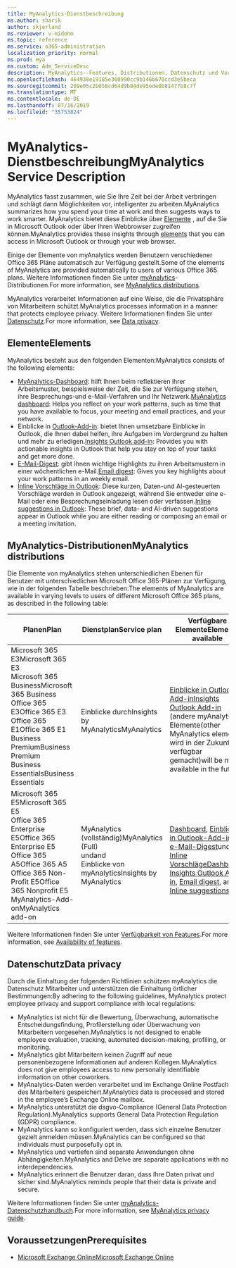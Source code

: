 ```yaml
---
title: MyAnalytics-Dienstbeschreibung
ms.author: sharik
author: skjerland
ms.reviewer: v-midehm
ms.topic: reference
ms.service: o365-administration
localization_priority: normal
ms.prod: mya
ms.custom: Adm_ServiceDesc
description: MyAnalytics--Features, Distributionen, Datenschutz und Voraussetzungen
ms.openlocfilehash: 464938e19185e360990cc9b146b670ccd3e5beca
ms.sourcegitcommit: 209e05c2b058cd64d9b84de95ede0b81477b8c7f
ms.translationtype: MT
ms.contentlocale: de-DE
ms.lasthandoff: 07/16/2019
ms.locfileid: "35753824"
---
```

# <a name="myanalytics-service-description"></a><span data-ttu-id="fb380-103">MyAnalytics-Dienstbeschreibung</span><span class="sxs-lookup"><span data-stu-id="fb380-103">MyAnalytics Service Description</span></span>

<span data-ttu-id="fb380-104">MyAnalytics fasst zusammen, wie Sie Ihre Zeit bei der Arbeit verbringen und schlägt dann Möglichkeiten vor, intelligenter zu arbeiten.</span><span class="sxs-lookup"><span data-stu-id="fb380-104">MyAnalytics summarizes how you spend your time at work and then suggests ways to work smarter.</span></span> <span data-ttu-id="fb380-105">MyAnalytics bietet diese Einblicke über [Elemente](#elements) , auf die Sie in Microsoft Outlook oder über Ihren Webbrowser zugreifen können.</span><span class="sxs-lookup"><span data-stu-id="fb380-105">MyAnalytics provides these insights through [elements](#elements) that you can access in Microsoft Outlook or through your web browser.</span></span>

<span data-ttu-id="fb380-106">Einige der Elemente von myAnalytics werden Benutzern verschiedener Office 365 Pläne automatisch zur Verfügung gestellt.</span><span class="sxs-lookup"><span data-stu-id="fb380-106">Some of the elements of MyAnalytics are provided automatically to users of various Office 365 plans.</span></span> <span data-ttu-id="fb380-107">Weitere Informationen finden Sie unter [myAnalytics](#myanalytics-distributions)-Distributionen.</span><span class="sxs-lookup"><span data-stu-id="fb380-107">For more information, see [MyAnalytics distributions](#myanalytics-distributions).</span></span>  

<span data-ttu-id="fb380-108">MyAnalytics verarbeitet Informationen auf eine Weise, die die Privatsphäre von Mitarbeitern schützt.</span><span class="sxs-lookup"><span data-stu-id="fb380-108">MyAnalytics processes information in a manner that protects employee privacy.</span></span> <span data-ttu-id="fb380-109">Weitere Informationen finden Sie unter [Datenschutz](#data-privacy).</span><span class="sxs-lookup"><span data-stu-id="fb380-109">For more information, see [Data privacy](#data-privacy).</span></span>

## <a name="elements"></a><span data-ttu-id="fb380-110">Elemente</span><span class="sxs-lookup"><span data-stu-id="fb380-110">Elements</span></span>

<span data-ttu-id="fb380-111">MyAnalytics besteht aus den folgenden Elementen:</span><span class="sxs-lookup"><span data-stu-id="fb380-111">MyAnalytics consists of the following elements:</span></span>

* <span data-ttu-id="fb380-112">[MyAnalytics-Dashboard](https://docs.microsoft.com/workplace-analytics/myanalytics/use/dashboard-2): hilft Ihnen beim reflektieren ihrer Arbeitsmuster, beispielsweise der Zeit, die Sie zur Verfügung stehen, ihre Besprechungs-und e-Mail-Verfahren und Ihr Netzwerk.</span><span class="sxs-lookup"><span data-stu-id="fb380-112">[MyAnalytics dashboard](https://docs.microsoft.com/workplace-analytics/myanalytics/use/dashboard-2): Helps you reflect on your work patterns, such as time that you have available to focus, your meeting and email practices, and your network.</span></span>
* <span data-ttu-id="fb380-113">Einblicke in [Outlook-Add-in](https://docs.microsoft.com/workplace-analytics/myanalytics/use/add-in): bietet Ihnen umsetzbare Einblicke in Outlook, die Ihnen dabei helfen, ihre Aufgaben im Vordergrund zu halten und mehr zu erledigen.</span><span class="sxs-lookup"><span data-stu-id="fb380-113">[Insights Outlook add-in](https://docs.microsoft.com/workplace-analytics/myanalytics/use/add-in): Provides you with actionable insights in Outlook that help you stay on top of your tasks and get more done.</span></span>
* <span data-ttu-id="fb380-114">[E-Mail-Digest](https://docs.microsoft.com/workplace-analytics/myanalytics/use/email-digest): gibt Ihnen wichtige Highlights zu ihren Arbeitsmustern in einer wöchentlichen e-Mail.</span><span class="sxs-lookup"><span data-stu-id="fb380-114">[Email digest](https://docs.microsoft.com/workplace-analytics/myanalytics/use/email-digest): Gives you key highlights about your work patterns in an weekly email.</span></span>
* <span data-ttu-id="fb380-115">[Inline Vorschläge in Outlook](https://docs.microsoft.com/workplace-analytics/myanalytics/use/mya-notifications): Diese kurzen, Daten-und AI-gesteuerten Vorschläge werden in Outlook angezeigt, während Sie entweder eine e-Mail oder eine Besprechungseinladung lesen oder verfassen.</span><span class="sxs-lookup"><span data-stu-id="fb380-115">[Inline suggestions in Outlook](https://docs.microsoft.com/workplace-analytics/myanalytics/use/mya-notifications): These brief, data- and AI-driven suggestions appear in Outlook while you are either reading or composing an email or a meeting invitation.</span></span>

## <a name="myanalytics-distributions"></a><span data-ttu-id="fb380-116">MyAnalytics-Distributionen</span><span class="sxs-lookup"><span data-stu-id="fb380-116">MyAnalytics distributions</span></span>

<span data-ttu-id="fb380-117">Die Elemente von myAnalytics stehen unterschiedlichen Ebenen für Benutzer mit unterschiedlichen Microsoft Office 365-Plänen zur Verfügung, wie in der folgenden Tabelle beschrieben:</span><span class="sxs-lookup"><span data-stu-id="fb380-117">The elements of MyAnalytics are available in varying levels to users of different Microsoft Office 365 plans, as described in the following table:</span></span>

| <span data-ttu-id="fb380-118">Planen</span><span class="sxs-lookup"><span data-stu-id="fb380-118">Plan</span></span> | <span data-ttu-id="fb380-119">Dienstplan</span><span class="sxs-lookup"><span data-stu-id="fb380-119">Service plan</span></span> | <span data-ttu-id="fb380-120">Verfügbare Elemente</span><span class="sxs-lookup"><span data-stu-id="fb380-120">Elements available</span></span> |
| --- | --- | ----- |
| <span data-ttu-id="fb380-121">Microsoft 365 E3</span><span class="sxs-lookup"><span data-stu-id="fb380-121">Microsoft 365 E3</span></span></br><span data-ttu-id="fb380-122">Microsoft 365 Business</span><span class="sxs-lookup"><span data-stu-id="fb380-122">Microsoft 365 Business</span></span></br><span data-ttu-id="fb380-123">Office 365 E3</span><span class="sxs-lookup"><span data-stu-id="fb380-123">Office 365 E3</span></span></br><span data-ttu-id="fb380-124">Office 365 E1</span><span class="sxs-lookup"><span data-stu-id="fb380-124">Office 365 E1</span></span></br><span data-ttu-id="fb380-125">Business Premium</span><span class="sxs-lookup"><span data-stu-id="fb380-125">Business Premium</span></span></br><span data-ttu-id="fb380-126">Business Essentials</span><span class="sxs-lookup"><span data-stu-id="fb380-126">Business Essentials</span></span> |  <br><span data-ttu-id="fb380-127">Einblicke durch</span><span class="sxs-lookup"><span data-stu-id="fb380-127">Insights by</span></span> <br><span data-ttu-id="fb380-128">MyAnalytics</span><span class="sxs-lookup"><span data-stu-id="fb380-128">MyAnalytics</span></span>| </br></br></br>[<span data-ttu-id="fb380-129">Einblicke in Outlook-Add-in</span><span class="sxs-lookup"><span data-stu-id="fb380-129">Insights Outlook Add-in</span></span>](https://docs.microsoft.com/workplace-analytics/myanalytics/use/add-in) <br> <span data-ttu-id="fb380-130">(andere myAnalytics-Elemente</span><span class="sxs-lookup"><span data-stu-id="fb380-130">(other MyAnalytics elements</span></span><br> <span data-ttu-id="fb380-131">wird in der Zukunft verfügbar gemacht)</span><span class="sxs-lookup"><span data-stu-id="fb380-131">will be made available in the future)</span></span>|
| <span data-ttu-id="fb380-132">Microsoft 365 E5</span><span class="sxs-lookup"><span data-stu-id="fb380-132">Microsoft 365 E5</span></span></br><span data-ttu-id="fb380-133">Office 365 Enterprise E5</span><span class="sxs-lookup"><span data-stu-id="fb380-133">Office 365 Enterprise E5</span></span></br><span data-ttu-id="fb380-134">Office 365 A5</span><span class="sxs-lookup"><span data-stu-id="fb380-134">Office 365 A5</span></span></br><span data-ttu-id="fb380-135">Office 365 Non-Profit E5</span><span class="sxs-lookup"><span data-stu-id="fb380-135">Office 365 Nonprofit E5</span></span></br><span data-ttu-id="fb380-136">MyAnalytics-Add-on</span><span class="sxs-lookup"><span data-stu-id="fb380-136">MyAnalytics add-on</span></span> | <span data-ttu-id="fb380-137">MyAnalytics (vollständig)</span><span class="sxs-lookup"><span data-stu-id="fb380-137">MyAnalytics (Full)</span></span><br><span data-ttu-id="fb380-138">und</span><span class="sxs-lookup"><span data-stu-id="fb380-138">and</span></span><br>  <span data-ttu-id="fb380-139">Einblicke von myAnalytics</span><span class="sxs-lookup"><span data-stu-id="fb380-139">Insights by MyAnalytics</span></span> | </br><span data-ttu-id="fb380-140">[Dashboard](https://docs.microsoft.com/workplace-analytics/myanalytics/use/dashboard-2), [Einblicke in Outlook-Add-ins](https://docs.microsoft.com/workplace-analytics/myanalytics/use/add-in), [e-Mail-Digest](https://docs.microsoft.com/workplace-analytics/myanalytics/use/email-digest-2)und [Inline Vorschläge](https://docs.microsoft.com/workplace-analytics/myanalytics/use/mya-notifications)</span><span class="sxs-lookup"><span data-stu-id="fb380-140">[Dashboard](https://docs.microsoft.com/workplace-analytics/myanalytics/use/dashboard-2), [Insights Outlook Add-in](https://docs.microsoft.com/workplace-analytics/myanalytics/use/add-in), [Email digest](https://docs.microsoft.com/workplace-analytics/myanalytics/use/email-digest-2), and [Inline suggestions](https://docs.microsoft.com/workplace-analytics/myanalytics/use/mya-notifications)</span></span> |

<span data-ttu-id="fb380-141">Weitere Informationen finden Sie unter [Verfügbarkeit von Features](https://docs.microsoft.com/workplace-analytics/myanalytics/overview/plans-environments).</span><span class="sxs-lookup"><span data-stu-id="fb380-141">For more information, see [Availability of features](https://docs.microsoft.com/workplace-analytics/myanalytics/overview/plans-environments).</span></span>

## <a name="data-privacy"></a><span data-ttu-id="fb380-142">Datenschutz</span><span class="sxs-lookup"><span data-stu-id="fb380-142">Data privacy</span></span>

<span data-ttu-id="fb380-143">Durch die Einhaltung der folgenden Richtlinien schützen myAnalytics die Datenschutz Mitarbeiter und unterstützen die Einhaltung örtlicher Bestimmungen:</span><span class="sxs-lookup"><span data-stu-id="fb380-143">By adhering to the following guidelines, MyAnalytics protect employee privacy and support compliance with local regulations:</span></span>

* <span data-ttu-id="fb380-144">MyAnalytics ist nicht für die Bewertung, Überwachung, automatische Entscheidungsfindung, Profilerstellung oder Überwachung von Mitarbeitern vorgesehen.</span><span class="sxs-lookup"><span data-stu-id="fb380-144">MyAnalytics is not designed to enable employee evaluation, tracking, automated decision-making, profiling, or monitoring.</span></span>
* <span data-ttu-id="fb380-145">MyAnalytics gibt Mitarbeitern keinen Zugriff auf neue personenbezogene Informationen auf anderen Kollegen.</span><span class="sxs-lookup"><span data-stu-id="fb380-145">MyAnalytics does not give employees access to new personally identifiable information on other coworkers.</span></span>
* <span data-ttu-id="fb380-146">MyAnalytics-Daten werden verarbeitet und im Exchange Online Postfach des Mitarbeiters gespeichert.</span><span class="sxs-lookup"><span data-stu-id="fb380-146">MyAnalytics data is processed and stored in the employee’s Exchange Online mailbox.</span></span>
* <span data-ttu-id="fb380-147">MyAnalytics unterstützt die dsgvo-Compliance (General Data Protection Regulation).</span><span class="sxs-lookup"><span data-stu-id="fb380-147">MyAnalytics supports General Data Protection Regulation (GDPR) compliance.</span></span>
* <span data-ttu-id="fb380-148">MyAnalytics kann so konfiguriert werden, dass sich einzelne Benutzer gezielt anmelden müssen.</span><span class="sxs-lookup"><span data-stu-id="fb380-148">MyAnalytics can be configured so that individuals must purposefully opt in.</span></span>
* <span data-ttu-id="fb380-149">MyAnalytics und vertiefen sind separate Anwendungen ohne Abhängigkeiten.</span><span class="sxs-lookup"><span data-stu-id="fb380-149">MyAnalytics and Delve are separate applications with no interdependencies.</span></span>
* <span data-ttu-id="fb380-150">MyAnalytics erinnert die Benutzer daran, dass Ihre Daten privat und sicher sind.</span><span class="sxs-lookup"><span data-stu-id="fb380-150">MyAnalytics reminds people that their data is private and secure.</span></span>

<span data-ttu-id="fb380-151">Weitere Informationen finden Sie unter [myAnalytics-Datenschutzhandbuch](https://docs.microsoft.com/workplace-analytics/myanalytics/overview/privacy-guide).</span><span class="sxs-lookup"><span data-stu-id="fb380-151">For more information, see [MyAnalytics privacy guide](https://docs.microsoft.com/workplace-analytics/myanalytics/overview/privacy-guide).</span></span>

## <a name="prerequisites"></a><span data-ttu-id="fb380-152">Voraussetzungen</span><span class="sxs-lookup"><span data-stu-id="fb380-152">Prerequisites</span></span>

* [<span data-ttu-id="fb380-153">Microsoft Exchange Online</span><span class="sxs-lookup"><span data-stu-id="fb380-153">Microsoft Exchange Online</span></span>](https://docs.microsoft.com/office365/servicedescriptions/exchange-online-service-description/exchange-online-service-description)
